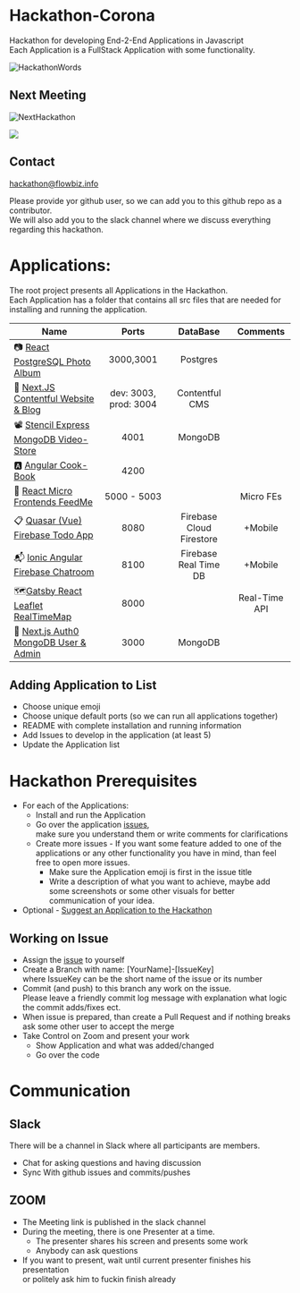 # Hackathon-Corona
Hackathon for developing End-2-End Applications in Javascript<br>
Each Application is a FullStack Application with some functionality.

![HackathonWords](http://3.16.147.204:5000/HackathonWords.png)
## Next Meeting
![NextHackathon](http://3.16.147.204:5000/NextHackathon.png)

<a target="_blank" href="https://calendar.google.com/event?action=TEMPLATE&amp;tmeid=MGdkcGhtcTFna2MzbGtuMmYyOWZoYjBxaWYgaGFja2F0aG9uQGZsb3diaXouaW5mbw&amp;tmsrc=hackathon%40flowbiz.info"><img border="0" src="https://www.google.com/calendar/images/ext/gc_button1_en.gif"></a>

## Contact
<a href = "mailto: hackathon@flowbiz.info">hackathon@flowbiz.info</a>

Please provide yor github user, so we can add you to this github repo as a contributor.<br>
We will also add you to the slack channel where we discuss everything regarding this hackathon.

# Applications:
The root project presents all Applications in the Hackathon.<br>
Each Application has a folder that contains all src files that are needed for installing and running the application.

| Name   |      Ports   |      DataBase   |      Comments
|----------|:-------------:|:-------------:|:-------------:|
| 📷 [React PostgreSQL Photo Album](./react_postgreSQL_photo_album/README.md) | 3000,3001 | Postgres
| 📜 [Next.JS Contentful Website & Blog](./nextjs-website/README.md) | dev: 3003, prod: 3004 | Contentful CMS | 
| 📽️ [Stencil Express MongoDB Video-Store](./Stencil_Express_MongoDB_VideoStore/README.md) |    4001 | MongoDB
| 🅰️ [Angular Cook-Book](./angular-cookbook/README.md) |    4200 | 
| 🍱 [React Micro Frontends FeedMe](./React_Micro_Frontends_FeedMe/README.md) |    5000 - 5003 |  | Micro FEs
| 📋 [Quasar (Vue) Firebase Todo App](./Quasar_Firebase_Todo_App/README.md) | 8080 | Firebase Cloud Firestore | +Mobile
| 📬 [Ionic Angular Firebase Chatroom](./Ionic_Angular_Chatroom/README.md) |  8100 |  Firebase Real Time DB |  +Mobile
| 🗺️[Gatsby React Leaflet RealTimeMap](./Gatsby_React_Leaflet_realTimeMap/README.md) | 8000 |  | Real-Time API |
| 🔐 [Next.js Auth0 MongoDB User & Admin](./nextjs_mongodb_auth0_user_n_admin/README.md) | 3000 | MongoDB | |
## <a id="adding-application">Adding Application to List</a>
- Choose unique emoji 
- Choose unique default ports (so we can run all applications together)
- README with complete installation and running information
- Add Issues to develop in the application (at least 5)
- Update the Application list

# Hackathon Prerequisites
- For each of the Applications:
  - Install and run the Application
  - Go over the application [issues](https://github.com/wonderfloyd/Hackathon-Corona/issues),<br>
  make sure you understand them or write comments for clarifications
  - Create more issues - If you want some feature added to one of the applications or any other functionality you have in mind, than feel free to open more issues.
    - Make sure the Application emoji is first in the issue title
    - Write a description of what you want to achieve, maybe add some screenshots or some other visuals for better communication of your idea.
- Optional - [Suggest an Application to the Hackathon](#adding-application)

## Working on Issue
- Assign the [issue](https://github.com/wonderfloyd/Hackathon-Corona/issues) to yourself
- Create a Branch with name: [YourName]-[IssueKey]<br>
where IssueKey can be the short name of the issue or its number
- Commit (and push) to this branch any work on the issue.<br>
Please leave a friendly commit log message with explanation what logic the commit adds/fixes ect.
- When issue is prepared, than create a Pull Request and if nothing breaks ask some other user to accept the merge
- Take Control on Zoom and present your work
  - Show Application and what was added/changed
  - Go over the code

# Communication
## Slack
There will be a channel in Slack where all participants are members.
- Chat for asking questions and having discussion
- Sync With github issues and commits/pushes
## ZOOM
- The Meeting link is published in the slack channel
- During the meeting, there is one Presenter at a time.
  - The presenter shares his screen and presents some work
  - Anybody can ask questions
- If you want to present, wait until current presenter finishes his presentation<br>
or politely ask him to fuckin finish already 
